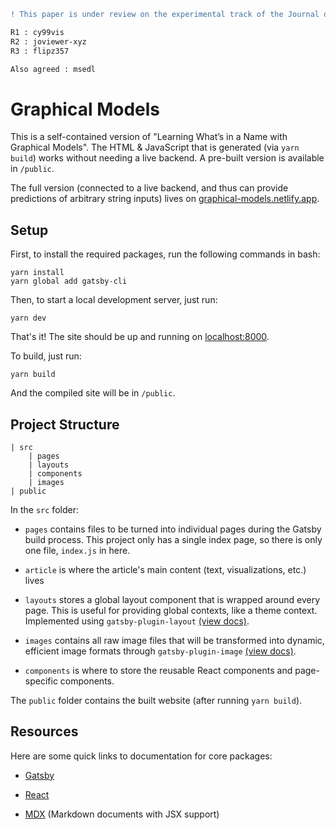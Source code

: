 ```diff
! This paper is under review on the experimental track of the Journal of Visualization and Interaction.

R1 : cy99vis
R2 : joviewer-xyz
R3 : flipz357

Also agreed : msedl

```

# Graphical Models

This is a self-contained version of "Learning What’s in a Name with Graphical Models". The HTML & JavaScript that is generated (via `yarn build`) works without needing a live backend. A pre-built version is available in `/public`.

The full version (connected to a live backend, and thus can provide predictions of arbitrary string inputs) lives on [graphical-models.netlify.app](https://graphical-models.netlify.app).

## Setup

First, to install the required packages, run the following commands in bash:

```
yarn install
yarn global add gatsby-cli
```

Then, to start a local development server, just run:

```
yarn dev
```

That's it! The site should be up and running on [localhost:8000](http://localhost:8000).

To build, just run:

```
yarn build
```

And the compiled site will be in `/public`.

## Project Structure

```
| src
    | pages
    | layouts
    | components
    | images
| public
```

In the `src` folder:

- `pages` contains files to be turned into individual pages during the Gatsby build process. This project only has a single index page, so there is only one file, `index.js` in here.

- `article` is where the article's main content (text, visualizations, etc.) lives

- `layouts` stores a global layout component that is wrapped around every page. This is useful for providing global contexts, like a theme context. Implemented using `gatsby-plugin-layout` [(view docs)](https://www.gatsbyjs.com/plugins/gatsby-plugin-layout/).

- `images` contains all raw image files that will be transformed into dynamic, efficient image formats through `gatsby-plugin-image` [(view docs)](https://www.gatsbyjs.com/plugins/gatsby-plugin-image/).

- `components` is where to store the reusable React components and page-specific components.

The `public` folder contains the built website (after running `yarn build`).

## Resources

Here are some quick links to documentation for core packages:

- [Gatsby](https://www.gatsbyjs.com/docs/)

- [React](https://reactjs.org/docs/getting-started.html)

- [MDX](https://mdxjs.com) (Markdown documents with JSX support)
